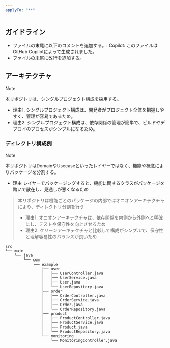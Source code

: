 ```yaml
---
applyTo: "**"
---
```


## ガイドライン

- ファイルの末尾に以下のコメントを追加する。: Copilot: このファイルはGitHub Copilotによって生成されました。
- ファイルの末尾に改行を追加する。


## アーキテクチャ
> [!NOTE]
>
> 本リポジトリは、シングルプロジェクト構成を採用する。
>  * 理由1. シングルプロジェクト構成は、開発者がプロジェクト全体を把握しやすく、管理が容易であるため。
>  * 理由2. シングルプロジェクト構成は、依存関係の管理が簡単で、ビルドやデプロイのプロセスがシンプルになるため。
>
### ディレクトリ構成例

> [!NOTE]
>
> 本リポジトリはDomainやUsecaseといったレイヤーではなく、機能や概念によりパッケージを分割する。
>  * 理由 レイヤーでパッケージングすると、機能に関するクラスがパッケージを跨いで散在し、見通しが悪くなるため

> 本リポジトリは機能ごとのパッケージの内部ではオニオンアーキテクチャにより、ディレクトリ分割を行う
>  * 理由1.  オニオンアーキテクチャは、依存関係を内側から外側へと明確にし、テストや保守性を向上させるため
>  * 理由2. クリーンアーキテクチャと比較して構成がシンプルで、保守性と理解容易性のバランスが良いため
>

<!-- NOTEで記した内容を基に、src/main/java/com/example以下のディレクトリをツリーで示す.  
* 機能ごとのパッケージ分割を行う
  * 例: src/main/java/com/example/user, src/main/java/com/example/order, src/main/java/com/example/product
  * 監視やログ、セキュリティなどの共通機能は、関心事ごとにパッケージを分割する
* src/main/java/com/example/manage, src/main/java/com/example/monitoring
-->
```plaintext
src
└── main
    └── java
        └── com
            └── example
                ├── user
                │   ├── UserController.java
                │   ├── UserService.java
                │   ├── User.java
                │   └── UserRepository.java
                ├── order
                │   ├── OrderController.java
                │   ├── OrderService.java
                │   ├── Order.java
                │   └── OrderRepository.java
                ├── product
                │   ├── ProductController.java
                │   ├── ProductService.java
                │   ├── Product.java
                │   └── ProductRepository.java
                └── monitoring
                    └── MonitoringController.java
```